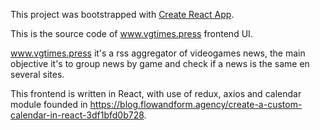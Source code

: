 This project was bootstrapped with [Create React App](https://github.com/facebook/create-react-app).

This is the source code of www.vgtimes.press frontend UI.

www.vgtimes.press it's a rss aggregator of videogames news, the main objective it's to group news by game and check if a news is the same en several sites.

This frontend is written in React, with use of redux, axios and calendar module founded in https://blog.flowandform.agency/create-a-custom-calendar-in-react-3df1bfd0b728.